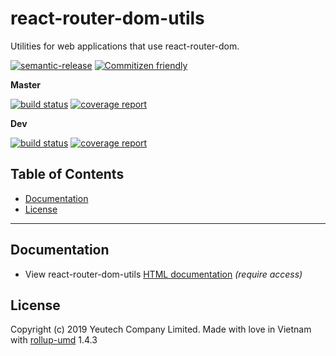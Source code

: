 # react-router-dom-utils

Utilities for web applications that use react-router-dom.

[![semantic-release](https://img.shields.io/badge/%20%20%F0%9F%93%A6%F0%9F%9A%80-semantic--release-e10079.svg)](https://github.com/semantic-release/semantic-release)
[![Commitizen friendly](https://img.shields.io/badge/commitizen-friendly-brightgreen.svg)](http://commitizen.github.io/cz-cli/)

**Master**

[![build status](https://module.kopaxgroup.com/dka/react-router-dom-utils/badges/master/build.svg)](https://module.kopaxgroup.com/dka/react-router-dom-utils/commits/master)
[![coverage report](https://module.kopaxgroup.com/dka/react-router-dom-utils/badges/master/coverage.svg)](https://module.kopaxgroup.com/dka/react-router-dom-utils/commits/master)

**Dev**

[![build status](https://module.kopaxgroup.com/dka/react-router-dom-utils/badges/dev/build.svg)](https://module.kopaxgroup.com/dka/react-router-dom-utils/commits/dev)
[![coverage report](https://module.kopaxgroup.com/dka/react-router-dom-utils/badges/dev/coverage.svg)](https://module.kopaxgroup.com/dka/react-router-dom-utils/commits/dev)


## Table of Contents

  - [Documentation](#documentation)
  - [License](#license)

---
  
## Documentation

  - View react-router-dom-utils [HTML documentation](https://dka.yeutech.com/react-router-dom-utils) *(require access)*

## License

Copyright (c) 2019 Yeutech Company Limited. Made with love in Vietnam with [rollup-umd](https://module.kopaxgroup.com/dev-tools/rollup-umd/tags/v1.4.3) 1.4.3

